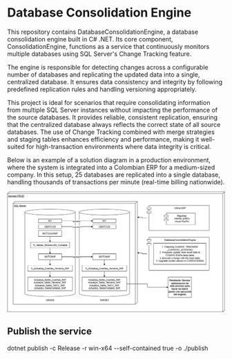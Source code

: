 # Database Consolidation Engine

This repository contains DatabaseConsolidationEngine, a database consolidation engine built in C# .NET. Its core component, ConsolidationEngine, functions as a service that continuously monitors multiple databases using SQL Server's Change Tracking feature.

The engine is responsible for detecting changes across a configurable number of databases and replicating the updated data into a single, centralized database. It ensures data consistency and integrity by following predefined replication rules and handling versioning appropriately.

This project is ideal for scenarios that require consolidating information from multiple SQL Server instances without impacting the performance of the source databases. It provides reliable, consistent replication, ensuring that the centralized database always reflects the correct state of all source databases. The use of Change Tracking combined with merge strategies and staging tables enhances efficiency and performance, making it well-suited for high-transaction environments where data integrity is critical.

Below is an example of a solution diagram in a production environment, where the system is integrated into a Colombian ERP for a medium-sized company. In this setup, 25 databases are replicated into a single database, handling thousands of transactions per minute (real-time billing nationwide).

![Texto alternativo](DatabaseConsolidationEngine.png)

## Publish the service

dotnet publish -c Release -r win-x64 --self-contained true -o ./publish